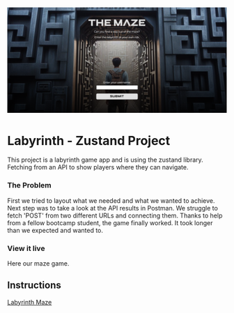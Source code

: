 <h1 align="center">
  <a href="">
    <img src="public/cover-image-github.png" alt="Project preview image">
  </a>
</h1>

# Labyrinth - Zustand Project

This project is a labyrinth game app and is using the zustand library. Fetching from an API to show players where they can navigate.

### The Problem

First we tried to layout what we needed and what we wanted to achieve. Next step was to take a look at the API results in Postman. We struggle to fetch 'POST' from two different URLs and connecting them.
Thanks to help from a fellow bootcamp student, the game finally worked. It took longer than we expected and wanted to.

### View it live

Here our maze game.

## Instructions

<a href="https://fun-maze.netlify.app/">
   Labyrinth Maze
  </a>
